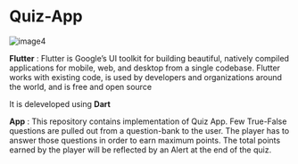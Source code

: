 # Quiz-App


![image4](https://user-images.githubusercontent.com/60261673/114467486-9dbc4e80-9c07-11eb-8e28-7d963d75cf1a.gif)

**Flutter** : 
Flutter is Google’s UI toolkit for building beautiful, natively compiled applications for mobile, web, and desktop from a single codebase. Flutter works with existing code, is used by developers and organizations around the world, and is free and open source

It is deleveloped using **Dart**

**App** : 
This repository contains implementation of Quiz App. Few True-False questions are pulled out from a question-bank to the user. The player has to answer those questions in order to earn maximum points. The total points earned by the player will be reflected by an Alert at the end of the quiz. 
